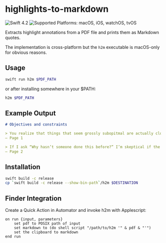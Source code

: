# highlights-to-markdown

![Swift 4.2](https://img.shields.io/badge/swift-4.2-orange.svg) ![Supported Platforms: macOS, iOS, watchOS, tvOS](https://img.shields.io/badge/platform-macOS%20%7C%20iOS%20%7C%20watchOS%20%7C%20tvOS-lightgrey.svg)

Extracts highlight annotations from a PDF file and prints them as Markdown quotes.

The implementation is cross-platform but the `h2m` executable is macOS-only for obvious reasons.

## Usage

```sh
swift run h2m $PDF_PATH
```

or after installing somewhere in your $PATH:

```sh
h2m $PDF_PATH
```

## Example Output

```md
# Objectives and constraints

> You realize that things that seem grossly subopitmal are actually close to optimal when you consider the necessary constraints.
– Page 1

> If I ask “Why hasn’t someone done this before?” I’m skeptical if the answer is “Because I’m smarter than everyone else who has tried.” But if the answer is “Because constraints have changed” then I’m much more receptive.
– Page 2
```

## Installation

```sh
swift build -c release
cp `swift build -c release --show-bin-path`/h2m $DESTINATION
```

## Finder Integration

Create a Quick Action in Automator and invoke h2m with Applescript:

```applescript
on run {input, parameters}
	set pdf to POSIX path of input
	set markdown to (do shell script "/path/to/h2m '" & pdf & "'")
	set the clipboard to markdown
end run
```